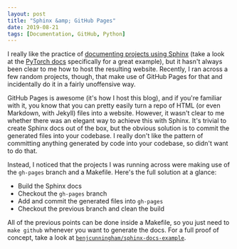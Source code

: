 ```yaml
---
layout: post
title: "Sphinx &amp; GitHub Pages"
date: 2019-08-21
tags: [Documentation, GitHub, Python]
---
```


I really like the practice of [documenting projects using Sphinx](https://pythonhosted.org/an_example_pypi_project/sphinx.html) (take a look at the [PyTorch docs](https://pytorch.org/docs/stable/index.html) specifically for a great example), but it hasn't always been clear to me how to host the resulting website. Recently, I ran across a few random projects, though, that make use of GitHub Pages for that and incidentally do it in a fairly unoffensive way.

GitHub Pages is awesome (it's how I host this blog), and if you're familiar with it, you know that you can pretty easily turn a repo of HTML (or even Markdown, with Jekyll) files into a website. However, it wasn't clear to me whether there was an elegant way to achieve this with Sphinx. It's trivial to create Sphinx docs out of the box, but the obvious solution is to commit the generated files into your codebase. I really don't like the pattern of committing anything generated by code into your codebase, so didn't want to do that.

Instead, I noticed that the projects I was running across were making use of the `gh-pages` branch and a Makefile. Here's the full solution at a glance:

- Build the Sphinx docs
- Checkout the `gh-pages` branch
- Add and commit the generated files into `gh-pages`
- Checkout the previous branch and clean the build

All of the previous points can be done inside a Makefile, so you just need to `make github` whenever you want to generate the docs. For a full proof of concept, take a look at [`benjcunningham/sphinx-docs-example`](https://github.com/benjcunningham/sphinx-docs-example).
